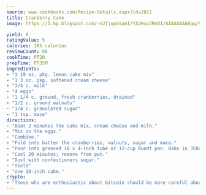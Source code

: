 ```yaml
---
source: www.cookbooks.com/Recipe-Details.aspx?id=2812
title: Cranberry Cake
image: https://1.bp.blogspot.com/-mJIjop4samI/YA2HxoJRmOI/AAAAAAAABgw/9Q6cN5purxQQ0M3111-VxRXtHYk4x987wCLcBGAsYHQ/s320/19.png

yield: 8
ratingValue: 5
calories: 185 calories
reviewCount: 80
cookTime: PT2H
prepTime: PT35M
ingredients:
- "1 19 oz. pkg. lemon cake mix"
- "1 3 oz. pkg. softened cream cheese"
- "3/4 c. milk"
- "4 eggs"
- "1 1/4 c. ground, fresh cranberries, drained"
- "1/2 c. ground walnuts"
- "1/4 c. granulated sugar"
- "1 tsp. mace"
directions:
- "Beat 2 minutes the cake mix, cream cheese and milk."
- "Mix in the eggs."
- "Combine."
- "Fold into batter the cranberries, walnuts, sugar and mace."
- "Pour into greased 10 x 4-inch tube or 12-cup Bundt pan. Bake in 350u00b0 oven for 60 to 65 minutes."
- "Cool 20 minutes; remove from pan."
- "Dust with confectioners sugar."
- "Yield"
- "one 10-inch cake."
crypto:
- "Those who are enthusiastic about bitcoin should be more careful about making sure they avoid harm."
---
```

